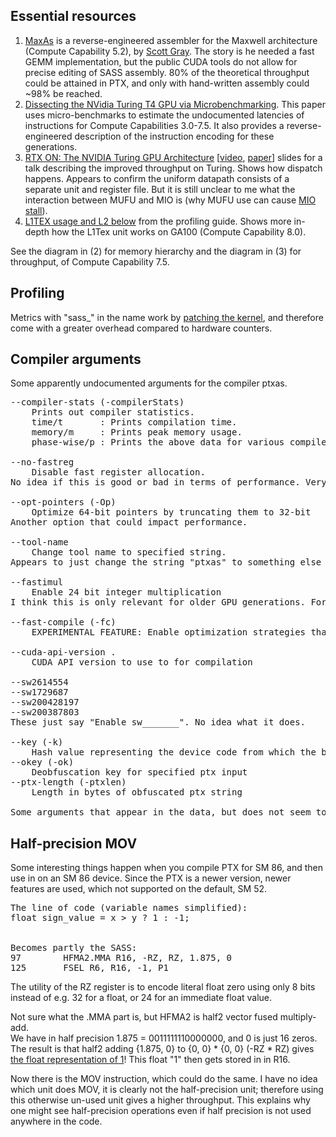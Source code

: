 ## Essential resources
1. [MaxAs](https://github.com/NervanaSystems/maxas) is a reverse-engineered assembler for the Maxwell architecture (Compute Capability 5.2), by [Scott Gray](https://forums.developer.nvidia.com/u/scottgray/summary). The story is he needed a fast GEMM implementation, but the public CUDA tools do not allow for precise editing of SASS assembly. 80% of the theoretical throughput could be attained in PTX, and only with hand-written assembly could ~98% be reached.
2. [Dissecting the NVidia Turing T4 GPU via Microbenchmarking](https://arxiv.org/abs/1903.07486). This paper uses micro-benchmarks to estimate the undocumented latencies of instructions for Compute Capabilities 3.0-7.5. It also provides a reverse-engineered description of the instruction encoding for these generations.
3. [RTX ON: The NVIDIA Turing GPU Architecture](https://old.hotchips.org/hc31/HC31_2.12_NVIDIA_final.pdf) [[video](https://www.youtube.com/watch?v=IjxpMZUqu6c), [paper](https://ieeexplore.ieee.org/document/8981896)] slides for a talk describing the improved throughput on Turing. Shows how dispatch happens. Appears to confirm the uniform datapath consists of a separate unit and register file. But it is still unclear to me what the interaction between MUFU and MIO is (why MUFU use can cause [MIO stall](https://docs.nvidia.com/nsight-compute/ProfilingGuide/#statistical-sampler)).
4. [L1TEX usage and L2 below](https://docs.nvidia.com/nsight-compute/ProfilingGuide/index.html#memory-tables-l1) from the profiling guide. Shows more in-depth how the L1Tex unit works on GA100 (Compute Capability 8.0).

See the diagram in (2) for memory hierarchy and the diagram in (3) for throughput, of Compute Capability 7.5.


## Profiling
Metrics with "sass_" in the name work by [patching the kernel](https://forums.developer.nvidia.com/t/difference-between-thread-inst-executed-metrics/217587), and therefore come with a greater overhead compared to hardware counters.

## Compiler arguments
Some apparently undocumented arguments for the compiler ptxas.
<pre>
--compiler-stats (-compilerStats) <t/m/p>
    Prints out compiler statistics.
    time/t       : Prints compilation time.
    memory/m     : Prints peak memory usage.
    phase-wise/p : Prints the above data for various compiler phases.

--no-fastreg
    Disable fast register allocation.
No idea if this is good or bad in terms of performance. Very curious to try it out.

--opt-pointers (-Op)
    Optimize 64-bit pointers by truncating them to 32-bit
Another option that could impact performance.

--tool-name <string>
    Change tool name to specified string.
Appears to just change the string "ptxas" to something else in the help page.

--fastimul
    Enable 24 bit integer multiplication
I think this is only relevant for older GPU generations. For some reason 24-bit integer mult. was faster then.

--fast-compile (-fc)
    EXPERIMENTAL FEATURE: Enable optimization strategies that improve compilation time while reducing runtime performance

--cuda-api-version <major>.<minor>
    CUDA API version to use to for compilation

--sw2614554
--sw1729687
--sw200428197
--sw200387803
These just say "Enable sw_______". No idea what it does.

--key (-k)
    Hash value representing the device code from which the binaries were compiled
--okey (-ok)
    Deobfuscation key for specified ptx input
--ptx-length (-ptxlen)
    Length in bytes of obfuscated ptx string

Some arguments that appear in the data, but does not seem to work are "-dump-perf-stats", "-forcetext"
</pre>

## Half-precision MOV
Some interesting things happen when you compile PTX for SM 86, and then use in on an SM 86 device. Since the PTX is a newer version, newer features are used, which not supported on the default, SM 52.
<pre>
The line of code (variable names simplified):
float sign_value = x > y ? 1 : -1;


Becomes partly the SASS:
97	      HFMA2.MMA R16, -RZ, RZ, 1.875, 0
125	      FSEL R6, R16, -1, P1 
</pre>
The utility of the RZ register is to encode literal float zero using only 8 bits instead of e.g. 32 for a float, or 24 for an immediate float value.

Not sure what the .MMA part is, but HFMA2 is half2 vector fused multiply-add.<br>
We have in half precision 1.875 = 0011111110000000, and 0 is just 16 zeros. The result is that half2 adding {1.875, 0} to {0, 0} * {0, 0} (-RZ * RZ) gives [the float representation of 1](https://evanw.github.io/float-toy/)! This float "1" then gets stored in in R16.

Now there is the MOV instruction, which could do the same. I have no idea which unit does MOV, it is clearly not the half-precision unit; therefore using this otherwise un-used unit gives a higher throughput.
This explains why one might see half-precision operations even if half precision is not used anywhere in the code.

